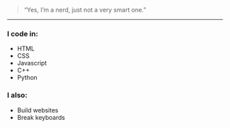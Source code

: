 > “Yes, I’m a nerd, just not a very smart one.”
---
### I code in:
- HTML
- CSS
- Javascript
- C++
- Python

### I also:
- Build websites
- Break keyboards
